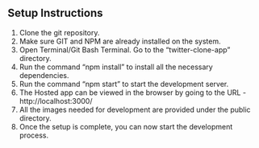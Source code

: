 ## Setup Instructions
1. Clone the git repository. 
2. Make sure GIT and NPM are already installed on the system.
3. Open Terminal/Git Bash Terminal. Go to the “twitter-clone-app” directory.
4. Run the command “npm install” to install all the necessary dependencies.
5. Run the command “npm start” to start the development server.
6. The Hosted app can be viewed in the browser by going to the URL - http://localhost:3000/
7. All the images needed for development are provided under the public directory.	
8. Once the setup is complete, you can now start the development process.
